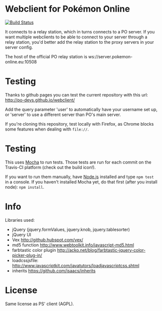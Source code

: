 Webclient for Pokémon Online
============================
[![Build Status](https://travis-ci.org/po-devs/webclient.png)](https://travis-ci.org/po-devs/webclient)

It connects to a relay station, which in turns connects to a PO server. If
you want multiple webclients to be able to connect to your server through
a relay station, you'd better add the relay station to the proxy servers
in your server config.

The host of the official PO relay station is ws://server.pokemon-online.eu:10508


Testing
=======

Thanks to github pages you can test the current repository with this url: http://po-devs.github.io/webclient/

Add the query parameter 'user' to automatically have your username set up, or 'server' to use a different server than PO's main server.

If you're cloning this repository, test locally with Firefox, as Chrome blocks some features when dealing with `file://`.

Testing
=======

This uses [Mocha](http://visionmedia.github.io/mocha/) to run tests. Those tests are run for each commit on the
Travis-CI platform (check out the build icon!).

If you want to run them manually, have [Node.js](http://nodejs.com) installed and type `npm test` in a console. If you haven't installed Mocha yet, do that first (after you install node): `npm install`.

Info
====

Libraries used:
- jQuery (jquery.formValues, jquery.knob, jquery.tablesorter)
- jQuery UI
- Vex http://github.hubspot.com/vex/
- md5 function http://www.webtoolkit.info/javascript-md5.html
- farbtastic color plugin http://acko.net/blog/farbtastic-jquery-color-picker-plug-in/
- loadcssjsfile: http://www.javascriptkit.com/javatutors/loadjavascriptcss.shtml
- inherits https://github.com/isaacs/inherits

License
=======

Same license as PS' client (AGPL).
